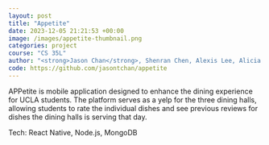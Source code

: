 ```yaml
---
layout: post
title: "Appetite"
date: 2023-12-05 21:21:53 +00:00
image: /images/appetite-thumbnail.png
categories: project
course: "CS 35L"
author: "<strong>Jason Chan</strong>, Shenran Chen, Alexis Lee, Alicia Liu, Jason Liu"
code: https://github.com/jasontchan/appetite
---
```


APPetite is mobile application designed to enhance the dining experience for UCLA students. The platform serves as a yelp for the three dining halls, allowing students to rate the individual dishes and see previous reviews for dishes the dining halls is serving that day.

Tech: React Native, Node.js, MongoDB
